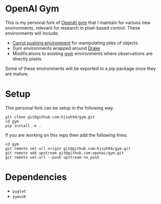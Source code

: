 # OpenAI Gym 

This is my personal fork of [OpenAI gym](https://github.com/openai/gym) that I maintain for variuos new environments, relevant for research in pixel-based control. These environments will include:
- [Carrot pushing environment](https://arxiv.org/pdf/2002.09093.pdf) for manipulating piles of objects 
- Gym environments wrapped around [Drake](https://drake.mit.edu/)
- Modifications to existing [gym](https://github.com/openai/gym) environments where observations are directly pixels.

Some of these environments will be exported to a pip package once they are mature.

# Setup 

This personal fork can be setup in the following way.

```
git clone git@github.com:hjsuh94/gym.git
cd gym
pip install -e .
``` 

If you are working on this repo then add the following lines:
```
cd gym 
git remote set-url origin git@github.com:hjsuh94/gym.git
git remote add upstream git@github.com:openai/gym.git
git remote set-url --push upstream no_push
```

# Dependencies 
- `pyglet`
- `pymunk`